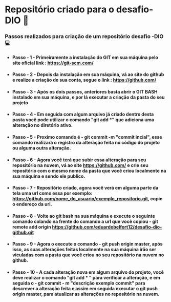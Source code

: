 # Repositório criado para o desafio-DIO :hammer:
### **Passos realizados para criação de um repositório desafio -DIO** :computer:
- #### Passo - 1 - Primeiramente a instalação do GIT em sua máquina pelo site oficial link : https://git-scm.com/ 
- #### Passo - 2 - Depois da instalação em sua máquina, vá ao site do github e realize a criação de sua conta, segue o link : https://github.com/
- #### Passo - 3 - Após os dois passos, anteriores basta abrir o GIT BASH instalado em sua máquina, e por lá executar a criação da pasta do seu projeto
- #### Passo - 4 - Em seguida com algum arquivo já criado dentro desta pasta você pode utilizar o comando "git add *" que  adiciona uma alteração no diretório ativo.
- #### Passo - 5 - Proximo comando é - git commit -m "commit incial", esse comando realizará o registro da alteração feita no código do projeto ou alguma outra alteração.
- #### Passo - 6 - Agora você terá que subir essa alteração para seu repositório na nuvem, vá ao site https://github.com/ e crie seu repositório com o mesmo nome da pasta que você criou localmente na sua máquina e sendo ele publico.
- #### Passo - 7 - Repositório criado, agora você verá em alguma parte da tela uma url como essa por exemplo: https://github.com/nome_do_usuario/exemplo_repositorio.git, copie o endereço da url.
- #### Passo - 8 - Volte ao git bash na sua máquina e execute o seguinte comando colando na frente do comando a url que você copiou - git remote add origin https://github.com/eduardobelfort12/desafio-dio-github.git
- #### Passo - 9 - Agora o execute o comando - git push origin master, após isso, as suas alterações feitas localmente na sua máquina irão ser viculadas com a pasta que você criou no seu repositório na nuvem no github.
- #### Passo - 10 - A cada alteração nova em algum arquivo do projeto, você deve realizar o comando "git add * " para verificar a alteração, e em seguida o - git commit - m  "descrição exemplo commit" para descrever a alteração feita e assim em seguida executar o git push origin master, para atualizar as alterações no repositório na nuvem.

